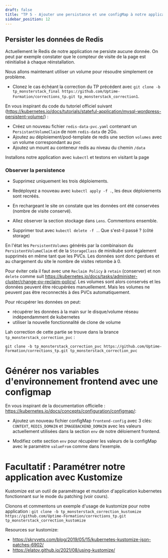 ```yaml
---
draft: false
title: "TP 5 - Ajouter une persistance et une configMap à notre application"
sidebar_position: 12
---
```


## Persister les données de Redis

Actuellement le Redis de notre application ne persiste aucune donnée. On peut par exemple constater que le compteur de visite de la page est réinitialisé à chaque réinstallation.

Nous allons maintenant utiliser un volume pour résoudre simplement ce problème.

- Clonez le cas échéant la correction du TP précédent avec `git clone -b tp_monsterstack_final https://github.com/Uptime-Formation/corrections_tp.git tp_monsterstack_correction1`.

En vous inspirant du code du tutoriel officiel suivant (https://kubernetes.io/docs/tutorials/stateful-application/mysql-wordpress-persistent-volume/) :

- Créez un nouveau fichier `redis-data-pvc.yaml` contenant un `PersistantVolumeClaim` de nom `redis-data` de 2Go.
- Ajoutez au déploiement/pod-template de redis une section `volumes` avec un volume correspondant au pvc
- Ajoutez un mount au conteneur redis au niveau du chemin `/data`

Installons notre application avec `kubectl` et testons en visitant la page
### Observer la persistence

- Supprimez uniquement les trois déploiements.

- Redéployez a nouveau avec `kubectl apply -f .`, les deux déploiements sont recréés.

- En rechargeant le site on constate que les données ont été conservées (nombre de visite conservé).

- Allez observer la section stockage dans `Lens`. Commentons ensemble.

- Supprimer tout avec `kubectl delete -f .`. Que s'est-il passé ? (côté storage)

En l'état les `PersistentVolumes` générés par la combinaison du `PersistentVolumeClaim` et de la `StorageClass` de minikube sont également supprimés en même tant que les PVCs. Les données sont donc perdues et au chargement du site le nombre de visites retombe à 0.

Pour éviter cela il faut avec une `Reclaim Policy` à `retain` (conserver) et non `delete` comme suit https://kubernetes.io/docs/tasks/administer-cluster/change-pv-reclaim-policy/. Les volumes sont alors conservés et les données peuvent être récupérées manuellement. Mais les volumes ne peuvent pas être reconnectés à des PVCs automatiquement.

Pour récupérer les données on peut:

- récupérer les données à la main sur le disque/volume réseau indépendamment de kubernetes
- utiliser la nouvelle fonctionnalité de clone de volume

Lah correction de cette partie se trouve dans la brance `tp_monsterstack_correction_pvc` :

`git clone -b tp_monsterstack_correction_pvc https://github.com/Uptime-Formation/corrections_tp.git tp_monsterstack_correction_pvc`


<!-- - https://cloud.google.com/kubernetes-engine/docs/tutorials/persistent-disk/
- https://github.com/GoogleCloudPlatform/kubernetes-workshops/blob/master/state/local.md
- https://github.com/kubernetes/examples/blob/master/staging/persistent-volume-provisioning/README.md -->

<!-- # TODO améliorer notre persistance avec un statefulset (déploiement scalable simple de redis avec clarification de l'ordre de migration)-->


# Générer nos variables d'environnement frontend avec une configmap

En vous inspirant de la documentation officielle : https://kubernetes.io/docs/concepts/configuration/configmap/:

- Ajoutez un nouveau fichier configMap `frontend-config` avec 3 clés: `CONTEXT`, `REDIS_DOMAIN` et `IMAGEBACKEND_DOMAIN` avec les valeurs actuellement utilisées dans la section `env` de notre déloiement frontend.

- Modifiez cette section `env` pour récupérer les valeurs de la configMap avec le paramètre `valueFrom` comme dans l'exemple.

# Facultatif : Paramétrer notre application avec Kustomize

Kustomize est un outil de paramétrage et mutation d'application kubernetes fonctionnant sur le mode du patching (voir cours).

Clonons et commentons un exemple d'usage de kustomize pour notre application : `git clone -b tp_monsterstack_correction_kustomize https://github.com/Uptime-Formation/corrections_tp.git tp_monsterstack_correction_kustomize`

Resources sur kustomize:
- https://skryvets.com/blog/2019/05/15/kubernetes-kustomize-json-patches-6902/
- https://elatov.github.io/2021/08/using-kustomize/
